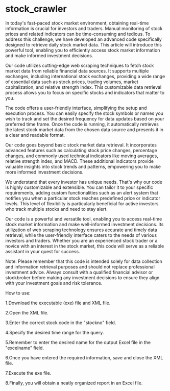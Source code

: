 # stock_crawler
In today's fast-paced stock market environment, obtaining real-time information is crucial for investors and traders. Manual monitoring of stock prices and related indicators can be time-consuming and tedious. To address this challenge, we have developed an advanced code specifically designed to retrieve daily stock market data. This article will introduce this powerful tool, enabling you to efficiently access stock market information and make informed investment decisions.

Our code utilizes cutting-edge web scraping techniques to fetch stock market data from reliable financial data sources. It supports multiple exchanges, including international stock exchanges, providing a wide range of essential data such as stock prices, trading volumes, market capitalization, and relative strength index. This customizable data retrieval process allows you to focus on specific stocks and indicators that matter to you.

The code offers a user-friendly interface, simplifying the setup and execution process. You can easily specify the stock symbols or names you wish to track and set the desired frequency for data updates based on your preferred time frame. Once the code is running, it automatically retrieves the latest stock market data from the chosen data source and presents it in a clear and readable format.

Our code goes beyond basic stock market data retrieval. It incorporates advanced features such as calculating stock price changes, percentage changes, and commonly used technical indicators like moving averages, relative strength index, and MACD. These additional indicators provide valuable insights into stock trends and patterns, empowering you to make more informed investment decisions.

We understand that every investor has unique needs. That's why our code is highly customizable and extensible. You can tailor it to your specific requirements, adding custom functionalities such as an alert system that notifies you when a particular stock reaches predefined price or indicator levels. This level of flexibility is particularly beneficial for active investors who track multiple stocks and need to stay alert.

Our code is a powerful and versatile tool, enabling you to access real-time stock market information and make well-informed investment decisions. Its utilization of web scraping technology ensures accurate and timely data retrieval, while the user-friendly interface caters to the needs of various investors and traders. Whether you are an experienced stock trader or a novice with an interest in the stock market, this code will serve as a reliable assistant in your quest for success.

Note: Please remember that this code is intended solely for data collection and information retrieval purposes and should not replace professional investment advice. Always consult with a qualified financial advisor or stockbroker before making any investment decisions to ensure they align with your investment goals and risk tolerance.

How to use:

1.Download the executable (exe) file and XML file.

2.Open the XML file.

3.Enter the correct stock code in the "stockno" field.

4.Specify the desired time range for the query.

5.Remember to enter the desired name for the output Excel file in the "excelname" field.

6.Once you have entered the required information, save and close the XML file.

7.Execute the exe file.

8.Finally, you will obtain a neatly organized report in an Excel file.
















